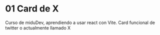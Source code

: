 # 01 Card de X

Curso de miduDev, aprendiendo a usar react con Vite.
Card funcional de twitter o actualmente llamado X
